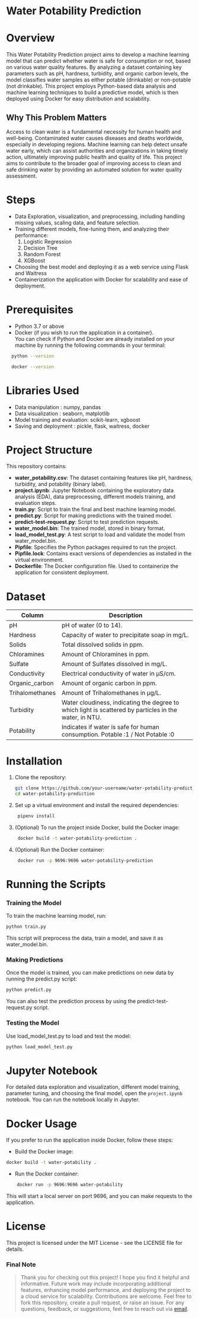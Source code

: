 # Water Potability Prediction

# Overview 
This Water Potability Prediction project aims to develop a machine learning model that can predict whether water is safe for consumption or not, based on various water quality features. By analyzing a dataset containing key parameters such as pH, hardness, turbidity, and organic carbon levels, the model classifies water samples as either potable (drinkable) or non-potable (not drinkable). This project employs Python-based data analysis and machine learning techniques to build a predictive model, which is then deployed using Docker for easy distribution and scalability.

## Why This Problem Matters
Access to clean water is a fundamental necessity for human health and well-being. Contaminated water causes diseases and deaths worldwide, especially in developing regions. Machine learning can help detect unsafe water early, which can assist authorities and organizations in taking timely action, ultimately improving public health and quality of life. This project aims to contribute to the broader goal of improving access to clean and safe drinking water by providing an automated solution for water quality assessment.


# Steps
- Data Exploration, visualization, and preprocessing, including handling missing values, scaling data, and feature selection.
- Training different models, fine-tuning them, and analyzing their performance:
  1. Logistic Regression
  2. Decision Tree
  3. Random Forest
  4. XGBoost
- Choosing the best model and deploying it as a web service using Flask and Waitress
- Containerization the application with Docker for scalability and ease of deployment.

 # Prerequisites
- Python 3.7 or above
- Docker (if you wish to run the application in a container).<br>
You can check if Python and Docker are already installed on your machine by running the following commands in your terminal:
```bash
  python --version
```
```bash
  docker --version
```

# Libraries Used
- Data manipulation : numpy, pandas
- Data visualization : seaborn, matplotlib
- Model training and evaluation: scikit-learn, xgboost
- Saving and deployment : pickle, flask, waitress, docker
  
# Project Structure
This repository contains:
- **water_potability.csv**: The dataset containing features like pH, hardness, turbidity, and potability (binary label).
- **project.ipynb**: Jupyter Notebook containing the exploratory data analysis (EDA), data preprocessing, different models training, and evaluation steps.
- **train.py**: Script to train the final and best machine learning model.
- **predict.py**: Script for making predictions with the trained model.
- **predict-test-request.py**: Script to test prediction requests.
- **water_model.bin**: The trained model, stored in binary format.
- **load_model_test.py**: A test script to load and validate the model from water_model.bin.
- **Pipfile**: Specifies the Python packages required to run the project.
- **Pipfile.lock**: Contains exact versions of dependencies as installed in the virtual environment.
- **Dockerfile**: The Docker configuration file. Used to containerize the application for consistent deployment.


# Dataset 
| Column          | Description                                                            |
|-----------------|------------------------------------------------------------------------|
| pH              | pH of water (0 to 14).                                                |
| Hardness        | Capacity of water to precipitate soap in mg/L.                        |
| Solids          | Total dissolved solids in ppm.                                        |
| Chloramines     | Amount of Chloramines in ppm.                                      |
| Sulfate         | Amount of Sulfates dissolved in mg/L.                                      |
| Conductivity    | Electrical conductivity of water in μS/cm.                                      |
| Organic_carbon  | Amount of organic carbon in ppm.                                      |
| Trihalomethanes | Amount of Trihalomethanes in μg/L.                                      |
| Turbidity       | Water cloudiness, indicating the degree to which light is scattered by particles in the water, in NTU.    |
| Potability      | Indicates if water is safe for human consumption. Potable :1 / Not Potable :0            |

# Installation

1. Clone the repository:
   ```bash
   git clone https://github.com/your-username/water-potability-prediction.git
   cd water-potability-prediction

2. Set up a virtual environment and install the required dependencies:
   ```bash
    pipenv install

3. (Optional) To run the project inside Docker, build the Docker image:
   ```bash
    docker build -t water-potability-prediction .

4. (Optional) Run the Docker container:
   ```bash
    docker run -p 9696:9696 water-potability-prediction

# Running the Scripts
### Training the Model

To train the machine learning model, run:
```bash
python train.py
```
This script will preprocess the data, train a model, and save it as water_model.bin.

### Making Predictions
Once the model is trained, you can make predictions on new data by running the predict.py script:
```bash
python predict.py
```

You can also test the prediction process by using the predict-test-request.py script.

### Testing the Model
Use load_model_test.py to load and test the model:
```bash
python load_model_test.py
```

# Jupyter Notebook
For detailed data exploration and visualization, different model training, parameter tuning, and choosing the final model, open the ``project.ipynb`` notebook. You can run the notebook locally in Jupyter.

# Docker Usage

If you prefer to run the application inside Docker, follow these steps:

- Build the Docker image:
```bash
docker build -t water-potability .
```

- Run the Docker container:
```bash
    docker run -p 9696:9696 water-potability
```

This will start a local server on port 9696, and you can make requests to the application.

# License

This project is licensed under the MIT License - see the LICENSE file for details.


### Final Note

> Thank you for checking out this project! I hope you find it helpful and informative.
> Future work may include incorporating additional features, enhancing model performance, and deploying the project to a cloud service for scalability.
> Contributions are welcome. Feel free to fork this repository, create a pull request, or raise an issue.
> For any questions, feedback, or suggestions, feel free to reach out via [email](mailto:serenahaidar77@gmail.com).
